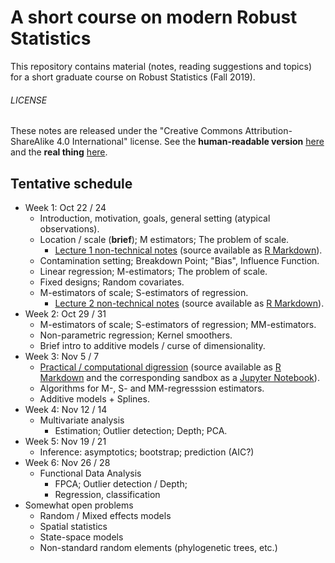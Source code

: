 # A short course on modern Robust Statistics

This repository contains material (notes, reading suggestions and topics) for a short
graduate course on Robust Statistics (Fall 2019).


###### LICENSE
These notes are released under the
"Creative Commons Attribution-ShareAlike 4.0 International" license.
See the **human-readable version** [here](https://creativecommons.org/licenses/by-sa/4.0/)
and the **real thing** [here](https://creativecommons.org/licenses/by-sa/4.0/legalcode).

## Tentative schedule

- Week 1: Oct 22 / 24
    - Introduction, motivation, goals, general setting (atypical observations).
    - Location / scale (**brief**); M estimators; The problem of scale.
        - [Lecture 1 non-technical notes](Lecture1.md) (source available as
            [R Markdown](Lecture1.Rmd)).
    - Contamination setting; Breakdown Point; "Bias", Influence Function.
    - Linear regression; M-estimators; The problem of scale.
    - Fixed designs;  Random covariates.  
    - M-estimators of scale; S-estimators of regression.
        - [Lecture 2 non-technical notes](Lecture2.md) (source available as
            [R Markdown](Lecture2.Rmd)).
- Week 2: Oct 29 / 31
    - M-estimators of scale; S-estimators of regression; MM-estimators.
    - Non-parametric regression;  Kernel smoothers.
    - Brief intro to additive models / curse of dimensionality.
- Week 3: Nov 5 / 7
    - [Practical / computational digression](Simple_examples.md) (source available as
        [R Markdown](Simple_examples.Rmd) and the corresponding sandbox as a
        [Jupyter Notebook](Simple_examples.ipynb)).
    - Algorithms for M-, S- and MM-regresssion estimators.
    - Additive models  + Splines.
- Week 4: Nov 12 / 14
    - Multivariate analysis
         - Estimation; Outlier detection; Depth; PCA.
- Week 5: Nov 19 / 21
    - Inference: asymptotics; bootstrap; prediction (AIC?)
- Week 6: Nov 26 / 28
    - Functional Data Analysis
         - FPCA; Outlier detection / Depth;
        - Regression, classification
- Somewhat open problems
    - Random / Mixed effects models
    - Spatial statistics
    - State-space models
    - Non-standard random elements (phylogenetic trees, etc.)
